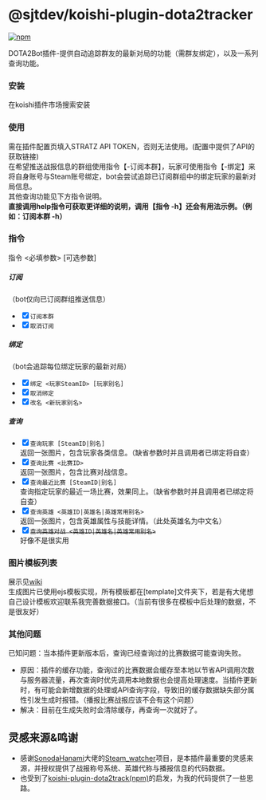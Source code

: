 # @sjtdev/koishi-plugin-dota2tracker

[![npm](https://img.shields.io/npm/v/@sjtdev/koishi-plugin-dota2tracker?style=flat-square)](https://www.npmjs.com/package/@sjtdev/koishi-plugin-dota2tracker)

DOTA2Bot插件-提供自动追踪群友的最新对局的功能（需群友绑定），以及一系列查询功能。
### 安装
在koishi插件市场搜索安装

### 使用
需在插件配置页填入STRATZ API TOKEN，否则无法使用。(配置中提供了API的获取链接)  
在希望推送战报信息的群组使用指令【-订阅本群】，玩家可使用指令【-绑定】来将自身账号与Steam账号绑定，bot会尝试追踪已订阅群组中的绑定玩家的最新对局信息。  
其他查询功能见下方指令说明。  
**直接调用help指令可获取更详细的说明，调用【指令 -h】还会有用法示例。（例如：订阅本群 -h）**

### 指令
指令 <必填参数> [可选参数]
##### 订阅
（bot仅向已订阅群组推送信息）
* <input type="checkbox" checked>`订阅本群`
* <input type="checkbox" checked>`取消订阅`
##### 绑定
（bot会追踪每位绑定玩家的最新对局）
* <input type="checkbox" checked>`绑定 <玩家SteamID> [玩家别名]`
* <input type="checkbox" checked>`取消绑定`
* <input type="checkbox" checked>`改名 <新玩家别名>`
##### 查询
* <input type="checkbox" checked>`查询玩家 [SteamID|别名]`  
  返回一张图片，包含玩家各类信息。（缺省参数时并且调用者已绑定将自查）
* <input type="checkbox" checked>`查询比赛 <比赛ID>`  
  返回一张图片，包含比赛对战信息。
* <input type="checkbox" checked>`查询最近比赛 [SteamID|别名]`  
  查询指定玩家的最近一场比赛，效果同上。（缺省参数时并且调用者已绑定将自查）
* <input type="checkbox" checked>`查询英雄 <英雄ID|英雄名|英雄常用别名>`  
  返回一张图片，包含英雄属性与技能详情。（此处英雄名为中文名）
* <input type="checkbox" checked><del>`查询英雄对战 <英雄ID|英雄名|英雄常用别名>`</del>  
  好像不是很实用

### 图片模板列表
展示见[wiki](./wiki)  
生成图片已使用ejs模板实现，所有模板都在[template]文件夹下，若是有大佬想自己设计模板欢迎联系我完善数据接口。（当前有很多在模板中后处理的数据，不是很友好）  

### 其他问题
已知问题：当本插件更新版本后，查询已经查询过的比赛数据可能查询失败。  
* 原因：插件的缓存功能，查询过的比赛数据会缓存至本地以节省API调用次数与服务器流量，再次查询时优先调用本地数据也会提高处理速度。当插件更新时，有可能会新增数据的处理或API查询字段，导致旧的缓存数据缺失部分属性引发生成时报错。（播报比赛战报应该不会有这个问题）  
* 解决：目前在生成失败时会清除缓存，再查询一次就好了。  

## 灵感来源&鸣谢
* 感谢[SonodaHanami](https://github.com/SonodaHanami)大佬的[Steam_watcher](https://github.com/SonodaHanami/Steam_watcher)项目，是本插件最重要的灵感来源，并授权提供了战报称号系统、英雄代称与播报信息的代码数据。
* 也受到了[koishi-plugin-dota2track(npm)](https://www.npmjs.com/package/koishi-plugin-dota2track)的启发，为我的代码提供了一些思路。